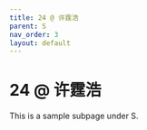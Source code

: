 ```yaml
---
title: 24 @ 许霆浩
parent: S
nav_order: 3
layout: default
---
```


# 24 @ 许霆浩

This is a sample subpage under S.